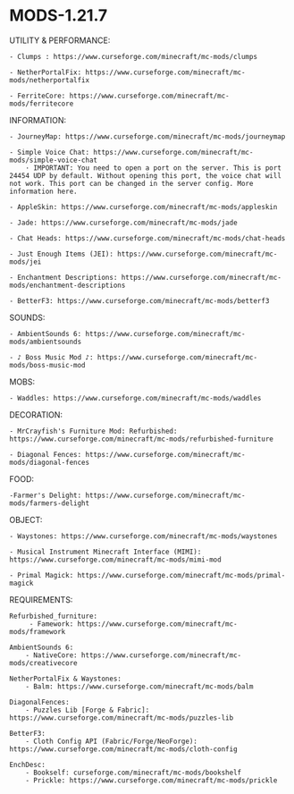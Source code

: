 # MODS-1.21.7
UTILITY & PERFORMANCE:

	- Clumps : https://www.curseforge.com/minecraft/mc-mods/clumps

	- NetherPortalFix: https://www.curseforge.com/minecraft/mc-mods/netherportalfix

	- FerriteCore: https://www.curseforge.com/minecraft/mc-mods/ferritecore

INFORMATION:

	- JourneyMap: https://www.curseforge.com/minecraft/mc-mods/journeymap

	- Simple Voice Chat: https://www.curseforge.com/minecraft/mc-mods/simple-voice-chat
		· IMPORTANT: You need to open a port on the server. This is port 24454 UDP by default. Without opening this port, the voice chat will not work. This port can be changed in the server config. More information here.

	- AppleSkin: https://www.curseforge.com/minecraft/mc-mods/appleskin

	- Jade: https://www.curseforge.com/minecraft/mc-mods/jade

	- Chat Heads: https://www.curseforge.com/minecraft/mc-mods/chat-heads

	- Just Enough Items (JEI): https://www.curseforge.com/minecraft/mc-mods/jei

	- Enchantment Descriptions: https://www.curseforge.com/minecraft/mc-mods/enchantment-descriptions

	- BetterF3: https://www.curseforge.com/minecraft/mc-mods/betterf3


SOUNDS:

	- AmbientSounds 6: https://www.curseforge.com/minecraft/mc-mods/ambientsounds

	- ♪ Boss Music Mod ♪: https://www.curseforge.com/minecraft/mc-mods/boss-music-mod


MOBS:

	- Waddles: https://www.curseforge.com/minecraft/mc-mods/waddles

DECORATION:

	- MrCrayfish's Furniture Mod: Refurbished: https://www.curseforge.com/minecraft/mc-mods/refurbished-furniture

	- Diagonal Fences: https://www.curseforge.com/minecraft/mc-mods/diagonal-fences
FOOD:

	-Farmer's Delight: https://www.curseforge.com/minecraft/mc-mods/farmers-delight

OBJECT:

	- Waystones: https://www.curseforge.com/minecraft/mc-mods/waystones

	- Musical Instrument Minecraft Interface (MIMI): https://www.curseforge.com/minecraft/mc-mods/mimi-mod

	- Primal Magick: https://www.curseforge.com/minecraft/mc-mods/primal-magick

REQUIREMENTS:

	Refurbished_furniture:
		 - Famework: https://www.curseforge.com/minecraft/mc-mods/framework

	AmbientSounds 6:
		- NativeCore: https://www.curseforge.com/minecraft/mc-mods/creativecore

	NetherPortalFix & Waystones:
		- Balm: https://www.curseforge.com/minecraft/mc-mods/balm
	
	DiagonalFences:
		- Puzzles Lib [Forge & Fabric]: https://www.curseforge.com/minecraft/mc-mods/puzzles-lib

	BetterF3:
		- Cloth Config API (Fabric/Forge/NeoForge): https://www.curseforge.com/minecraft/mc-mods/cloth-config

	EnchDesc:
		- Bookself: curseforge.com/minecraft/mc-mods/bookshelf
		- Prickle: https://www.curseforge.com/minecraft/mc-mods/prickle
